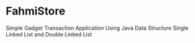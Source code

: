 # FahmiStore
Simple Gadget Transaction Application Using Java Data Structure Single Linked List and Double Linked List
